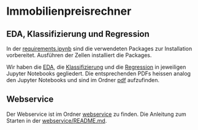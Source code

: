 # Immobilienpreisrechner

## EDA, Klassifizierung und Regression

In der [requirements.ipynb](requirements.ipynb) sind die verwendeten Packages zur Installation vorbereitet. Ausführen der Zellen installiert die Packages.

Wir haben die [EDA](eda.ipynb), die [Klassifizierung](ml_classification.ipynb) und die [Regression](ml_regression.ipynb) in jeweiligen Jupyter Notebooks gegliedert.
Die entsprechenden PDFs heissen analog den Jupyter Notebooks und sind im Ordner [pdf](pdf) aufzufinden.

## Webservice

Der Webservice ist im Ordner [webservice](webservice) zu finden. Die Anleitung zum Starten in der [webservice/README.md](webservice/README.md).

